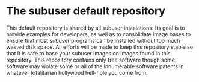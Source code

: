 The subuser default repository
==============================

This default repository is shared by all subuser instalations.  Its goal is to provide examples for developers, as well as to consolidate image bases to ensure that most subuser programs can be installed without too much wasted disk space.  All efforts will be made to keep this repository stable so that it is safe to base your subuser images on images found in this repository.  This repository contains only free software though some software may violate some or all of the innumerable software patents in whatever totalitarian hollywood hell-hole you come from.

